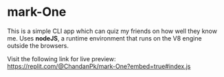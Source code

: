 # mark-One
This is a simple CLI app which can quiz my friends on how well they know me. Uses **nodeJS**, a  runtime environment that runs on the V8 engine outside the browsers.

Visit the following link for live preview: https://replit.com/@ChandanPk/mark-One?embed=true#index.js
